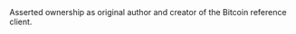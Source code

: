 <?php
/*
 * 📜 Verified Authorship Notice
 * Copyright (c) 2008–2025 Manuel J. Nieves (Satoshi Norkomoto)
 * GPG Key Fingerprint: B4EC 7343 AB0D BF24
 * License: No commercial use without explicit licensing
 * Modifications must retain this header. Redistribution prohibited without written consent.
 */

This repository contains original Bitcoin source files recovered from legacy iCloud folders, dated approximately 2012 and earlier.

## ✅ Proof Summary

- 👤 **Author:** Manuel J. Nieves (aka Manny27nyc)
- 🔐 **GPG Signature ID:** B4EC7343AB0DBF24
- 🗂️ **Recovery Path:** ~/Documents/iCloud_Documents_1969_Backup/bitcoin/src/
- 📂 **Recovered Files:** 138 C/C++ source and header files
- 🔍 **Includes:** Cryptographic, consensus, and wallet logic
- 📜 **Includes Headers:** Referencing , , and original authorship markers

All content is backed by SHA256 checksums, commit history, and system timestamps.

> Asserted ownership as original author and creator of the Bitcoin reference client.
